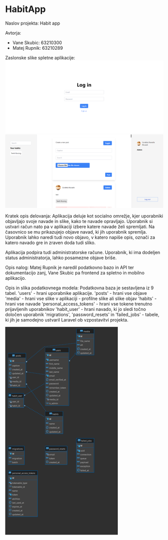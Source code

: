 # HabitApp
Naslov projekta: Habit app

Avtorja:
- Vane Skubic: 63210300
- Matej Rupnik: 63210289

Zaslonske slike spletne aplikacije:
![enter image description here](https://github.com/VaneSkubic/habit-app-mobile/blob/master/login.png?raw=true)
![enter image description here](https://github.com/VaneSkubic/habit-app-mobile/blob/master/feed.png?raw=true)

Kratek opis delovanja:
Aplikacija deluje kot socialno omrežje, kjer uporabniki objavljajo svoje navade in slike, kako te navade opravljajo. Uporabnik si ustvari račun nato pa v aplikaciji izbere katere navade želi spremljati. Na časovnico se mu prikazujejo objave navad, ki jih uporabnik spremlja. Uporabnik lahko naredi tudi novo objavo, v katero napiše opis, označi za katero navado gre in zraven doda tudi sliko. 

Aplikacija podpira tudi administratorske račune. Uporabnik, ki ima dodeljen status administratorja, lahko posamezne objave briše.

Opis nalog:
Matej Rupnik je naredil podatkovno bazo in API ter dokumentacijo zanj, Vane Skubic pa frontend za spletno in mobilno aplikacijo.

Opis in slika podatkovnega modela:
Podatkovna baza je sestavljena iz 9 tabel. 
'users' - hrani uporabnike aplikacije.
'posts' - hrani vse objave
'media' - hrani vse slike v aplikaciji - profilne slike ali slike objav
'habits' - hrani vse navade
'personal_access_tokens' - hrani vse tokene trenutno prijavljenih uporabnikov 
'habit_user' - hrani navado, ki jo sledi točno določen uporabnik
'migrations', 'password_resets' in 'failed_jobs' - tabele, ki jih je samodejno ustvaril Laravel ob vzpostavitvi projekta.

![enter image description here](https://github.com/VaneSkubic/habit-app-mobile/blob/master/podatkovni_model.png?raw=true)

